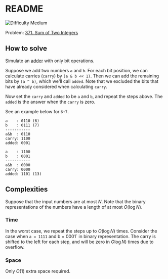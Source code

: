 # README

![Difficulty Medium](https://img.shields.io/badge/Difficulty-Medium-yellow)

Problem: [371. Sum of Two Integers][problem]

[problem]: https://leetcode.com/problems/sum-of-two-integers/description/



## How to solve

Simulate an [adder][adder] with only bit operations.

[adder]: https://en.wikipedia.org/wiki/Adder_(electronics)

Suppose we add two numbers `a` and `b`.
For each bit position, we can calculate carries (`carry`) by `(a & b << 1)`.
Then we can add the remaining bits by `(a ^ b)`, which we'll call `added`.
Note that we excluded the bits that have already considered when calculating `carry`.

Now set the `carry` and `added` to be `a` and `b`, and repeat the steps above.
The `added` is the answer when the `carry` is zero.

See an example below for `6+7`.

```text
a    : 0110 (6)
b    : 0111 (7)
-----------
a&b  : 0110
carry: 1100
added: 0001

a    : 1100
b    : 0001
-----------
a&b  : 0000
carry: 0000
added: 1101 (13)
```



## Complexities

Suppose that the input numbers are at most $N$.
Note that the binary representations of the numbers have a length of at most $O(\log N)$.


### Time

In the worst case, we repeat the steps up to $O(\log N)$ times.
Consider the case when `a = 1111` and b = 0001` in binary representation.
The carry is shifted to the left for each step, and will be zero in $O\log N)$ times due to overflow.

### Space

Only $O(1)$ extra space required.
